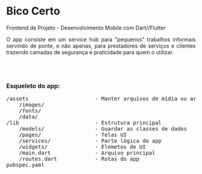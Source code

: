 <h1>Bico Certo</h1>
Frontend de Projeto - Desenvolvimento Mobile com Dart//Flutter
<br>
<p style="text-align: justify;">O app consiste em um service hub para "pequenos" trabalhos informais servindo de ponte, e não apenas, para prestadores de serviços e clientes trazendo camadas de segurança e praticidade para quem o utilizar.</p>
<br>
<br>
<h3>Esqueleto do app:</h3>
<pre>
/assets                     - Manter arquivos de mídia ou arquivos de dados organizados.
    /images/
    /fonts/
    /data/
/lib                        - Estrutura principal
    /models/                - Guardar as classes de dados
    /pages/                 - Telas UI
    /services/              - Parte lógica do app
    /widgets/               - Elemetos de UI
    /main.dart              - Arquivo principal
    /routes.dart            - Rotas do app
pubspec.yaml
</pre>
